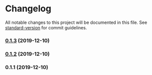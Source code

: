 # Changelog

All notable changes to this project will be documented in this file. See [standard-version](https://github.com/conventional-changelog/standard-version) for commit guidelines.

### [0.1.3](https://github.com/superdevofficial/kiwi/compare/v0.1.2...v0.1.3) (2019-12-10)



### [0.1.2](https://github.com/superdevofficial/kiwi/compare/v0.1.1...v0.1.2) (2019-12-10)



### 0.1.1 (2019-12-10)
